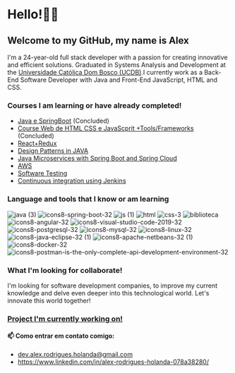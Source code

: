 # Hello!👋🏽
## Welcome to my GitHub, my name is Alex
I'm a 24-year-old full stack developer with a passion for creating innovative and efficient solutions. Graduated in Systems Analysis and Development at the 
[Universidade Católica Dom Bosco (UCDB)](https://site.ucdb.br/).I currently work as a Back-End Software Developer with Java and Front-End JavaScript, HTML and CSS.

### Courses I am learning or have already completed!
- [Java e SpringBoot](https://www.udemy.com/course/java-curso-completo/?couponCode=KEEPLEARNING) (Concluded)
- [Course Web de HTML CSS e JavaScprit +Tools/Frameworks](https://www.udemy.com/course/curso-web/?couponCode=KEEPLEARNING) (Concluded)
- [React+Redux](https://www.udemy.com/course/react-redux-pt/?couponCode=KEEPLEARNING)
- [Design Patterns in JAVA](https://www.udemy.com/course/padroes-de-projeto-em-java-na-pratica/?couponCode=KEEPLEARNING)
- [Java Microservices with Spring Boot and Spring Cloud](https://www.udemy.com/course/microsservicos-java-spring-cloud/?couponCode=KEEPLEARNING)
- [AWS](https://www.udemy.com/course/aws-na-pratica/?couponCode=KEEPLEARNING)
- [Software Testing](https://www.udemy.com/course/teste-software-completo-testes-automaticos/?couponCode=KEEPLEARNING)
- [Continuous integration using Jenkins](https://www.udemy.com/course/integracao-continua-jenkins/?couponCode=KEEPLEARNING)

### Language ​​and tools that I know or am learning
![java (3)](https://github.com/alexzxcg/alexzxcg/assets/80990365/cd4c989f-0814-41dd-b725-f0e8fc6af4b4)
![icons8-spring-boot-32](https://github.com/alexzxcg/alexzxcg/assets/80990365/36884eb3-3019-4d52-a661-86a416d0c692)
![js (1)](https://github.com/alexzxcg/alexzxcg/assets/80990365/377f204e-d429-4d05-87af-1b146ee1facb)
![html](https://github.com/alexzxcg/alexzxcg/assets/80990365/21df6c2d-3fd3-4c81-9c2f-0e57ccbf6fd9)
![css-3](https://github.com/alexzxcg/alexzxcg/assets/80990365/2460c73c-70f7-4dd0-9c58-d67e2e2207d4)
![biblioteca](https://github.com/alexzxcg/alexzxcg/assets/80990365/a7b24dbb-ba0f-4c32-bbb0-4f795dd4563c)
![icons8-angular-32](https://github.com/alexzxcg/alexzxcg/assets/80990365/b57cccbe-24f9-43e6-ba31-19f0e4aeaa38)
![icons8-visual-studio-code-2019-32](https://github.com/alexzxcg/alexzxcg/assets/80990365/3a3dd816-7dab-4126-9421-4cdd8f8f5172)
![icons8-postgresql-32](https://github.com/alexzxcg/alexzxcg/assets/80990365/e9362b51-2304-457a-93ae-4438728cd995)
![icons8-mysql-32](https://github.com/alexzxcg/alexzxcg/assets/80990365/ac92237d-6541-43dd-a701-b82b64322f95)
![icons8-linux-32](https://github.com/alexzxcg/alexzxcg/assets/80990365/e4316f4b-b663-4816-b9bd-8085a1004164)
![icons8-java-eclipse-32 (1)](https://github.com/alexzxcg/alexzxcg/assets/80990365/0e91ff34-44de-4579-9061-c57deda1373f)
![icons8-apache-netbeans-32 (1)](https://github.com/alexzxcg/alexzxcg/assets/80990365/fa2ed5bf-f3ee-4b4c-8283-81d3cdf010a2)
![icons8-docker-32](https://github.com/alexzxcg/alexzxcg/assets/80990365/0bd5f835-50fe-4faf-8a3e-7c4d80c0fee6)
![icons8-postman-is-the-only-complete-api-development-environment-32](https://github.com/alexzxcg/alexzxcg/assets/80990365/338ad6f9-b9d3-4198-9cee-84e06664b7cd)

### What I'm looking for collaborate!
I'm looking for software development companies, to improve my current knowledge and delve even deeper into this technological world. Let's innovate this world together!

### [Project I'm currently working on!](https://github.com/alexzxcg/workshop-clonekabum)

#### 📫 Como entrar em contato comigo:
- dev.alex.rodrigues.holanda@gmail.com
- https://www.linkedin.com/in/alex-rodrigues-holanda-078a38280/
